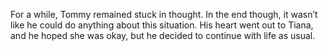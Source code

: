 For a while, Tommy remained stuck in thought. In the end though, it wasn’t like he could do anything about this situation. His heart went out to Tiana, and he hoped she was okay, but he decided to continue with life as usual.
